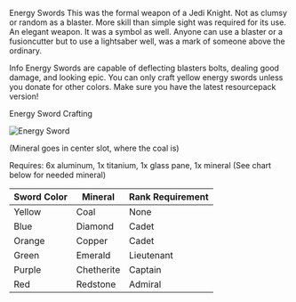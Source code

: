 Energy Swords
This was the formal weapon of a Jedi Knight. Not as clumsy or random as a blaster. More skill than simple sight was required for its use. An elegant weapon. It was a symbol as well. Anyone can use a blaster or a fusioncutter but to use a lightsaber well, was a mark of someone above the ordinary.

Info
Energy Swords are capable of deflecting blasters bolts, dealing good damage, and looking epic. You can only craft yellow energy swords unless you donate for other colors. Make sure you have the latest resourcepack version!

Energy Sword Crafting

![Energy Sword](https://i.imgur.com/uLbGCYG.png)

(Mineral goes in center slot, where the coal is)

Requires: 6x aluminum, 1x titanium, 1x glass pane, 1x mineral (See chart below for needed mineral)

| Sword Color    | Mineral    | Rank Requirement |
|----------------|------------|------------------|
| Yellow         | Coal       | None             |
| Blue           | Diamond    | Cadet            |
| Orange         | Copper     | Cadet            |
| Green          | Emerald    | Lieutenant       |
| Purple         | Chetherite | Captain          |
| Red            | Redstone   | Admiral          |
